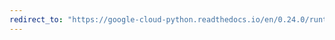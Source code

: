 ```yaml
---
redirect_to: "https://google-cloud-python.readthedocs.io/en/0.24.0/runtimeconfig-client.html"
---
```


